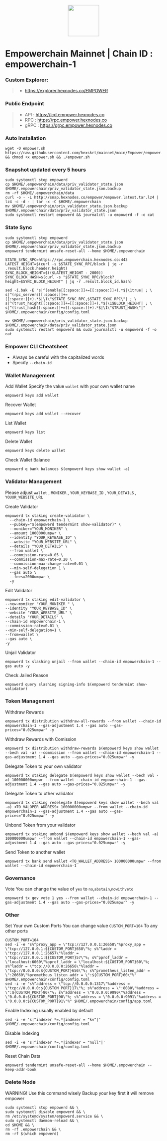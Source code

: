 <p align="center">
  <img height="100" height="auto" src="https://github.com/hexskrt/logos/blob/main/empower.jpg?raw=true">
</p>

# Empowerchain Mainnet | Chain ID : empowerchain-1

### Custom Explorer:
>-  https://explorer.hexnodes.co/EMPOWER

### Public Endpoint

>- API : https://lcd.empower.hexnodes.co
>- RPC : https://rpc.empower.hexnodes.co
>- gRPC : https://grpc.empower.hexnodes.co

### Auto Installation

```
wget -O empower.sh https://raw.githubusercontent.com/hexskrt/mainnet/main/Empower/empower.sh && chmod +x empower.sh && ./empower.sh
```

### Snapshot updated every 5 hours

```
sudo systemctl stop empowerd
cp $HOME/.empowerchain/data/priv_validator_state.json $HOME/.empowerchain/priv_validator_state.json.backup
rm -rf $HOME/.empowerchain/data
curl -o - -L http://snap.hexnodes.co/empower/empower.latest.tar.lz4 | lz4 -c -d - | tar -x -C $HOME/.empowerchain
mv $HOME/.empowerchain/priv_validator_state.json.backup $HOME/.empowerchain/data/priv_validator_state.json
sudo systemctl restart empowerd && journalctl -u empowerd -f -o cat
```


### State Sync

```
sudo systemctl stop empowerd
cp $HOME/.empowerchain/data/priv_validator_state.json $HOME/.empowerchain/priv_validator_state.json.backup
empowerd tendermint unsafe-reset-all --home $HOME/.empowerchain

STATE_SYNC_RPC=https://rpc.empowerchain.hexnodes.co:443
LATEST_HEIGHT=$(curl -s $STATE_SYNC_RPC/block | jq -r .result.block.header.height)
SYNC_BLOCK_HEIGHT=$(($LATEST_HEIGHT - 2000))
SYNC_BLOCK_HASH=$(curl -s "$STATE_SYNC_RPC/block?height=$SYNC_BLOCK_HEIGHT" | jq -r .result.block_id.hash)

sed -i.bak -E "s|^(enable[[:space:]]+=[[:space:]]+).*$|\1true| ; \
s|^(rpc_servers[[:space:]]+=[[:space:]]+).*$|\1\"$STATE_SYNC_RPC,$STATE_SYNC_RPC\"| ; \
s|^(trust_height[[:space:]]+=[[:space:]]+).*$|\1$BLOCK_HEIGHT| ; \
s|^(trust_hash[[:space:]]+=[[:space:]]+).*$|\1\"$TRUST_HASH\"|" $HOME/.empowerchain/config/config.toml

mv $HOME/.empowerchain/priv_validator_state.json.backup $HOME/.empowerchain/data/priv_validator_state.json
sudo systemctl restart empowerd && sudo journalctl -u empowerd -f -o cat
```

### Empower CLI Cheatsheet

- Always be careful with the capitalized words
- Specify `--chain-id`

### Wallet Management

Add Wallet
Specify the value `wallet` with your own wallet name

```
empowerd keys add wallet
```

Recover Wallet
```
empowerd keys add wallet --recover
```

List Wallet
```
empowerd keys list
```

Delete Wallet
```
empowerd keys delete wallet
```

Check Wallet Balance
```
empowerd q bank balances $(empowerd keys show wallet -a)
```

### Validator Management

Please adjust `wallet` , `MONIKER` , `YOUR_KEYBASE_ID` , `YOUR_DETAILS` , `YOUUR_WEBSITE_URL`

Create Validator
```
empowerd tx staking create-validator \
  --chain-id empowerchain-1 \
  --pubkey="$(empowerd tendermint show-validator)" \
  --moniker="YOUR_MONIKER" \
  --amount 1000000umpwr \
  --identity "YOUR_KEYBASE_ID" \
  --website "YOUR_WEBSITE_URL" \
  --details "YOUR_DETAILS" \
  --from wallet \
  --commission-rate=0.05 \
  --commission-max-rate=0.20 \
  --commission-max-change-rate=0.01 \
  --min-self-delegation 1 \
  --gas auto \
  --fees=2000umpwr \
  -y
```

Edit Validator
```
empowerd tx staking edit-validator \
--new-moniker "YOUR_MONIKER " \
--identity "YOUR_KEYBASE_ID" \
--website "YOUR_WEBSITE_URL" \
--details "YOUR_DETAILS" \
--chain-id empowerchain-1 \
--commission-rate=0.01 \
--min-self-delegation=1 \
--from=wallet \
--gas auto \
-y
```


Unjail Validator
```
empowerd tx slashing unjail --from wallet --chain-id empowerchain-1 --gas auto -y
```

Check Jailed Reason
```
empowerd query slashing signing-info $(empowerd tendermint show-validator)
```

### Token Management

Withdraw Rewards
```
empowerd tx distribution withdraw-all-rewards --from wallet --chain-id empowerchain-1 --gas-adjustment 1.4 --gas auto --gas-prices="0.025umpwr" -y
```

Withdraw Rewards with Comission
```
empowerd tx distribution withdraw-rewards $(empowerd keys show wallet --bech val -a) --commission --from wallet --chain-id empowerchain-1 --gas-adjustment 1.4 --gas auto --gas-prices="0.025umpwr" -y
```

Delegate Token to your own validator
```
empowerd tx staking delegate $(empowerd keys show wallet --bech val -a) 100000000umpwr --from wallet --chain-id empowerchain-1 --gas-adjustment 1.4 --gas auto --gas-prices="0.025umpwr" -y
```

Delegate Token to other validator
```
empowerd tx staking redelegate $(empowerd keys show wallet --bech val -a) <TO_VALOPER_ADDRESS> 100000000umpwr --from wallet --chain-id empowerchain-1 --gas-adjustment 1.4 --gas auto --gas-prices="0.025umpwr" -y
```

Unbond Token from your validator
```
empowerd tx staking unbond $(empowerd keys show wallet --bech val -a) 100000000umpwr --from wallet --chain-id empowerchain-1 --gas-adjustment 1.4 --gas auto --gas-prices="0.025umpwr" -y
```

Send Token to another wallet
```
empowerd tx bank send wallet <TO_WALLET_ADDRESS> 100000000umpwr --from wallet --chain-id empowerchain-1
```

### Governance 

Vote
You can change the value of `yes` to `no`,`abstain`,`nowithveto`

```
empowerd tx gov vote 1 yes --from wallet --chain-id empowerchain-1 --gas-adjustment 1.4 --gas auto --gas-prices="0.025umpwr" -y
```

### Other

Set Your own Custom Ports
You can change value `CUSTOM_PORT=104` To any other ports
```
CUSTOM_PORT=104
sed -i -e "s%^proxy_app = \"tcp://127.0.0.1:26658\"%proxy_app = \"tcp://127.0.0.1:${CUSTOM_PORT}658\"%; s%^laddr = \"tcp://127.0.0.1:26657\"%laddr = \"tcp://127.0.0.1:${CUSTOM_PORT}57\"%; s%^pprof_laddr = \"localhost:6060\"%pprof_laddr = \"localhost:${CUSTOM_PORT}60\"%; s%^laddr = \"tcp://0.0.0.0:26656\"%laddr = \"tcp://0.0.0.0:${CUSTOM_PORT}656\"%; s%^prometheus_listen_addr = \":26660\"%prometheus_listen_addr = \":${CUSTOM_PORT}60\"%" $HOME/.empowerchain/config/config.toml
sed -i -e "s%^address = \"tcp://0.0.0.0:1317\"%address = \"tcp://0.0.0.0:${CUSTOM_PORT}17\"%; s%^address = \":8080\"%address = \":${CUSTOM_PORT}80\"%; s%^address = \"0.0.0.0:9090\"%address = \"0.0.0.0:${CUSTOM_PORT}90\"%; s%^address = \"0.0.0.0:9091\"%address = \"0.0.0.0:${CUSTOM_PORT}91\"%" $HOME/.empowerchain/config/app.toml
```

Enable Indexing usually enabled by default
```
sed -i -e 's|^indexer *=.*|indexer = "kv"|' $HOME/.empowerchain/config/config.toml
```

Disable Indexing
```
sed -i -e 's|^indexer *=.*|indexer = "null"|' $HOME/.empowerchain/config/config.toml
```

Reset Chain Data
```
empowerd tendermint unsafe-reset-all --home $HOME/.empowerchain --keep-addr-book
```

### Delete Node

WARNING! Use this command wisely 
Backup your key first it will remove empower

```
sudo systemctl stop empowerd && \
sudo systemctl disable empowerd && \
rm /etc/systemd/system/empowerd.service && \
sudo systemctl daemon-reload && \
cd $HOME && \
rm -rf .empowerchain && \
rm -rf $(which empowerd)
```
